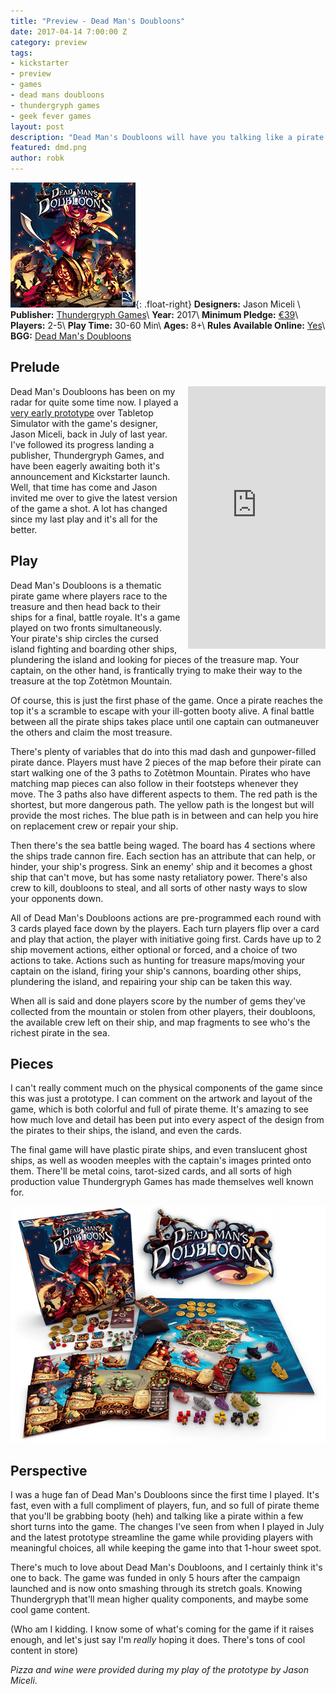 ```yaml
---
title: "Preview - Dead Man's Doubloons"
date: 2017-04-14 7:00:00 Z
category: preview
tags:
- kickstarter
- preview
- games
- dead mans doubloons
- thundergryph games
- geek fever games
layout: post
description: "Dead Man's Doubloons will have you talking like a pirate after just a few turns. Time to grab the booty and run."
featured: dmd.png
author: robk
---
```


![Cytosis](/images/deadmansdoubloons/cover.jpg){: .float-right}
**Designers:**  Jason Miceli \\
**Publisher:** [Thundergryph Games](https://gotgeniusgames.com)\\
**Year:** 2017\\
**Minimum Pledge:** [€39](https://www.kickstarter.com/projects/gonab/dead-mans-doubloons)\\
**Players:** 2-5\\
**Play Time:** 30-60 Min\\
**Ages:** 8+\\
**Rules Available Online:** [Yes](https://thundergryph.com/DMD/dmd_rulebook.pdf)\\
**BGG:** [Dead Man's Doubloons](https://boardgamegeek.com/boardgame/201509/dead-mans-doubloons)


<h2>Prelude</h2>
<iframe style="float:right;margin-left:10px;" src="https://www.kickstarter.com/projects/gonab/dead-mans-doubloons/widget/card.html?v=2" width="220" height="420" frameborder="0" scrolling="no"></iframe>

Dead Man's Doubloons has been on my radar for quite some time now. I played a [very early prototype](http://pawnsperspective.com/Dead-Mans-Doubloons-Tabletop-Simulator/) over Tabletop Simulator with the game's designer, Jason Miceli, back in July of last year. I've followed its progress landing a publisher, Thundergryph Games, and have been eagerly awaiting both it's announcement and Kickstarter launch. Well, that time has come and Jason invited me over to give the latest version of the game a shot. A lot has changed since my last play and it's all for the better.

<h2>Play</h2>

Dead Man's Doubloons is a thematic pirate game where players race to the treasure and then head back to their ships for a final, battle royale. It's a game played on two fronts simultaneously. Your pirate's ship circles the cursed island fighting and boarding other ships, plundering the island and looking for pieces of the treasure map. Your captain, on the other hand, is frantically trying to make their way to the treasure at the top Zotètmon Mountain.

Of course, this is just the first phase of the game. Once a pirate reaches the top it's a scramble to escape with your ill-gotten booty alive. A final battle between all the pirate ships takes place until one captain can outmaneuver the others and claim the most treasure.

There's plenty of variables that do into this mad dash and gunpower-filled pirate dance. Players must have 2 pieces of the map before their pirate can start walking one of the 3 paths to
Zotètmon Mountain. Pirates who have matching map pieces can also follow in their footsteps whenever they move. The 3 paths also have different aspects to them. The red path is the shortest, but more dangerous path. The yellow path is the longest but will provide the most riches. The blue path is in between and can help you hire on replacement crew or repair your ship.

Then there's the sea battle being waged. The board has 4 sections where the ships trade cannon fire. Each section has an attribute that can help, or hinder, your ship's progress. Sink an enemy' ship and it becomes a ghost ship that can't move, but has some nasty retaliatory power. There's also crew to kill, doubloons to steal, and all sorts of other nasty ways to slow your opponents down.

All of Dead Man's Doubloons actions are pre-programmed each round with 3 cards played face down by the players. Each turn players flip over a card and play that action, the player with initiative going first. Cards have up to 2 ship movement actions, either optional or forced, and a choice of two actions to take. Actions such as hunting for treasure maps/moving your captain on the island, firing your ship's cannons, boarding other ships, plundering the island, and repairing your ship can be taken this way.

When all is said and done players score by the number of gems they've collected from the mountain or stolen from other players, their doubloons, the available crew left on their ship, and map fragments to see who's the richest pirate in the sea.

<h2>Pieces</h2>

I can't really comment much on the physical components of the game since this was just a prototype. I can comment on the artwork and layout of the game, which is both colorful and full of pirate theme. It's amazing to see how much love and detail has been put into every aspect of the design from the pirates to their ships, the island, and even the cards.

The final game will have plastic pirate ships, and even translucent ghost ships, as well as wooden meeples with the captain's images printed onto them. There'll be metal coins, tarot-sized cards, and all sorts of high production value Thundergryph Games has made themselves well known for.

![Concept](/images/deadmansdoubloons/pieces.png)

<h2>Perspective</h2>

I was a huge fan of Dead Man's Doubloons since the first time I played. It's fast, even with a full compliment of players, fun, and so full of pirate theme that you'll be grabbing booty (heh) and talking like a pirate within a few short turns into the game. The changes I've seen from when I played in July and the latest prototype streamline the game while providing players with meaningful choices, all while keeping the game into that 1-hour sweet spot.

There's much to love about Dead Man's Doubloons, and I certainly think it's one to back. The game was funded in only 5 hours after the campaign launched and is now onto smashing through its stretch goals. Knowing Thundergryph that'll mean higher quality components, and maybe some cool game content.

(Who am I kidding. I know some of what's coming for the game if it raises enough, and let's just say I'm *really* hoping it does. There's tons of cool content in store)


*Pizza and wine were provided during my play of the prototype by Jason Miceli.*
